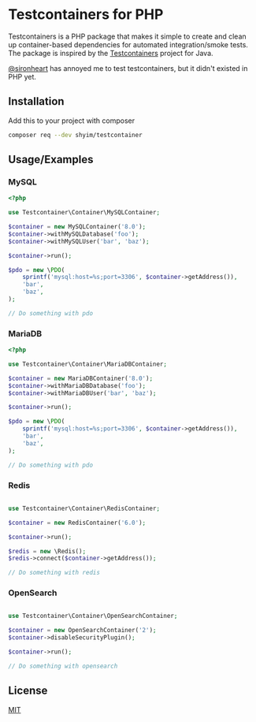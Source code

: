 # Testcontainers for PHP

Testcontainers is a PHP package that makes it simple to create and clean up container-based dependencies for automated integration/smoke tests. The package is inspired by the [Testcontainers](https://www.testcontainers.org/) project for Java.

[@sironheart](https://github.com/sironheart) has annoyed me to test testcontainers, but it didn't existed in PHP yet.

## Installation

Add this to your project with composer

```bash
composer req --dev shyim/testcontainer
```
    
## Usage/Examples

### MySQL

```php
<?php

use Testcontainer\Container\MySQLContainer;

$container = new MySQLContainer('8.0');
$container->withMySQLDatabase('foo');
$container->withMySQLUser('bar', 'baz');

$container->run();

$pdo = new \PDO(
    sprintf('mysql:host=%s;port=3306', $container->getAddress()),
    'bar',
    'baz',
);

// Do something with pdo
```

### MariaDB

```php
<?php

use Testcontainer\Container\MariaDBContainer;

$container = new MariaDBContainer('8.0');
$container->withMariaDBDatabase('foo');
$container->withMariaDBUser('bar', 'baz');

$container->run();

$pdo = new \PDO(
    sprintf('mysql:host=%s;port=3306', $container->getAddress()),
    'bar',
    'baz',
);

// Do something with pdo
```

### Redis

```php

use Testcontainer\Container\RedisContainer;

$container = new RedisContainer('6.0');

$container->run();

$redis = new \Redis();
$redis->connect($container->getAddress());

// Do something with redis
```

### OpenSearch

```php

use Testcontainer\Container\OpenSearchContainer;

$container = new OpenSearchContainer('2');
$container->disableSecurityPlugin();

$container->run();

// Do something with opensearch
```

## License

[MIT](https://choosealicense.com/licenses/mit/)

